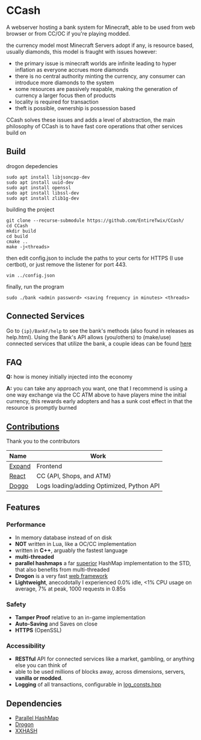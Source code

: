 # CCash

A webserver hosting a bank system for Minecraft, able to be used from web browser or from CC/OC if you're playing modded.

the currency model most Minecraft Servers adopt if any, is resource based, usually diamonds, this model is fraught with issues however:

- the primary issue is minecraft worlds are infinite leading to hyper inflation as everyone accrues more diamonds
- there is no central authority minting the currency, any consumer can introduce more diamonds to the system
- some resources are passively reapable, making the generation of currency a larger focus then of products
- locality is required for transaction
- theft is possible, ownership is possession based

CCash solves these issues and adds a level of abstraction, the main philosophy of CCash is to have fast core operations that other services build on

## Build

drogon depedencies

```
sudo apt install libjsoncpp-dev
sudo apt install uuid-dev
sudo apt install openssl
sudo apt install libssl-dev
sudo apt install zlib1g-dev
```

building the project

```
git clone --recurse-submodule https://github.com/EntireTwix/CCash/
cd CCash
mkdir build
cd build
cmake ..
make -j<threads>
```

then edit config.json to include the paths to your certs for HTTPS (I use certbot), or just remove the listener for port 443.

```
vim ../config.json
```

finally, run the program

```
sudo ./bank <admin password> <saving frequency in minutes> <threads>
```

## Connected Services


Go to `{ip}/BankF/help` to see the bank's methods (also found in releases as help.html). Using the Bank's API allows (you/others) to (make/use) connected services that utilize the bank, a couple ideas can be found [here](services.md)

## FAQ
**Q:** how is money initially injected into the economy

**A:** you can take any approach you want, one that I recommend is using a one way exchange via the CC ATM above to have players mine the initial currency, this rewards early adopters and has a sunk cost effect in that the resource is promptly burned

## [Contributions](https://github.com/EntireTwix/CCash/graphs/contributors)
Thank you to the contributors

| Name | Work |
| :--- | --- |
| [Expand](https://github.com/Expand-sys) | Frontend |
| [React](https://github.com/Reactified) | CC {API, Shops, and ATM} |
| [Doggo](https://github.com/FearlessDoggo21) | Logs loading/adding Optimized, Python API |


## Features

### Performance
- In memory database instead of on disk
- **NOT** written in Lua, like a OC/CC implementation
- written in **C++**, arguably the fastest language
- **multi-threaded**
- **parallel hashmaps** a far [superior](https://greg7mdp.github.io/parallel-hashmap/) HashMap implementation to the STD, that also benefits from multi-threaded
- **Drogon** is a very fast [web framework](https://www.techempower.com/benchmarks/#section=data-r20&hw=ph&test=composite)
- **Lightweight**, anecodotally I experienced 0.0% idle, <1% CPU usage on average, 7% at peak, 1000 requests in 0.85s

### Safety

- **Tamper Proof** relative to an in-game implementation
- **Auto-Saving** and Saves on close
- **HTTPS** (OpenSSL)

### Accessibility

- **RESTful** API for connected services like a market, gambling, or anything else you can think of
- able to be used millions of blocks away, across dimensions, servers, **vanilla or modded**.
- **Logging** of all transactions, configurable in [log_consts.hpp](include/log_consts.hpp)

## Dependencies

- [Parallel HashMap](https://github.com/greg7mdp/parallel-hashmap/tree/master)
- [Drogon](https://github.com/an-tao/drogon/tree/master)
- [XXHASH](https://github.com/Cyan4973/xxHash)
